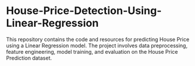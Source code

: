 # House-Price-Detection-Using-Linear-Regression
This repository contains the code and resources for predicting House Price using a Linear Regression model. The project involves data preprocessing, feature engineering, model training, and evaluation on the House Price Prediction dataset.
